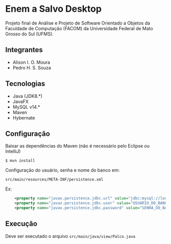 # Enem a Salvo Desktop 

Projeto final de Análise e Projeto de Software Orientado a Objetos da Faculdade de Computação (FACOM) da Universidade Federal de Mato Grosso do Sul (UFMS).

## Integrantes

+ Alison I. O. Moura
+ Pedro H. S. Souza

## Tecnologias
+ Java (JDK8.*)
+ JavaFX
+ MySQL v14.*
+ Maven
+ Hybernate

## Configuração

Baixar as dependências do Maven (não é necessário pelo Eclipse ou IntelliJ)

`$ mvn install`

Configuração do usuário, senha e nome do banco em:

`src/main/resources/META-INF/persistence.xml`

Ex:

```xml
    <property name="javax.persistence.jdbc.url" value="jdbc:mysql://localhost:3306/NOME_DO_BANCO" />
    <property name="javax.persistence.jdbc.user" value="USUARIO_DO_BANCO" />
    <property name="javax.persistence.jdbc.password" value="SENHA_DO_BANCO" />
```

## Execução

Deve ser executado o arquivo `src/main/java/view/Palco.java`